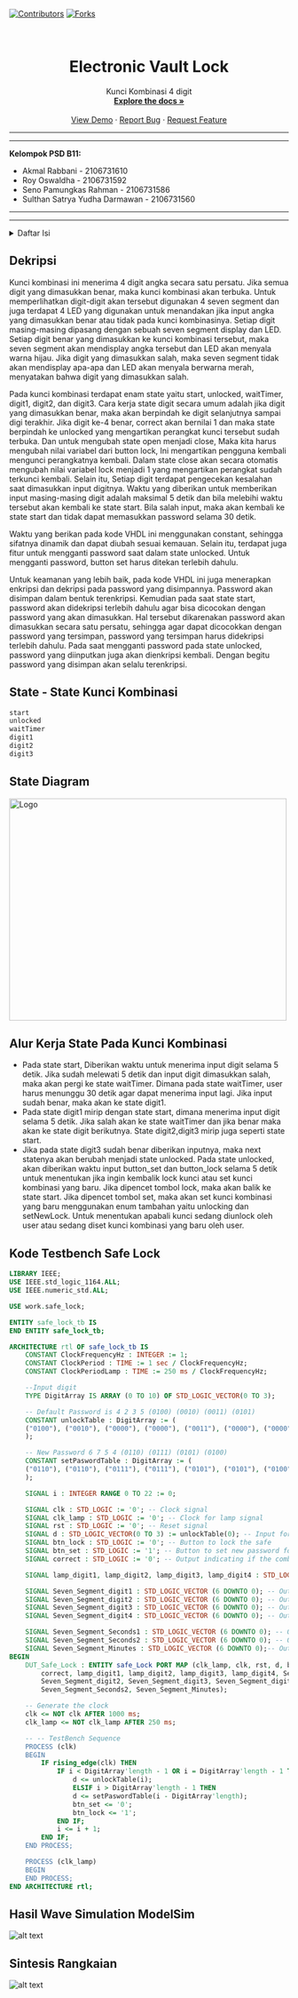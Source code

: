 [![Contributors][contributors-shield]][contributors-url]
[![Forks][forks-shield]][forks-url]

<!-- PROJECT LOGO -->
<br />
<div align="center">

  <h1 align="center">Electronic Vault Lock</h1>

  <p align="center">
    Kunci Kombinasi 4 digit
    <br />
    <a href="https://github.com/rroiii/Electronic-Vault-Lock"><strong>Explore the docs »</strong></a>
    <br />
    <br />
    <a href="https://github.com/rroiii/Electronic-Vault-Lock">View Demo</a>
    ·
    <a href="https://github.com/rroiii/Electronic-Vault-Lock/issues">Report Bug</a>
    ·
    <a href="https://github.com/rroiii/Electronic-Vault-Lock/issues">Request Feature</a>
  </p>
</div>

___
___
**Kelompok PSD B11:**
+ Akmal Rabbani	- 2106731610
+ Roy Oswaldha - 2106731592
+ Seno Pamungkas Rahman - 2106731586
+ Sulthan Satrya Yudha Darmawan - 2106731560
___
___

<!-- TABLE OF CONTENTS -->
<details>
  <summary>Daftar Isi</summary>
  <ol>
    <li><a href="#dekripsi">Dekripsi</a></li>
    <li><a href="#state---state-kunci-kombinasi">State - State Kunci Kombinasi</a></li>
    <li><a href="#state-diagram">State Diagram</a></li>
    <li><a href="#alur-kerja-state-pada-kunci-kombinasi">Alur Kerja State Pada Kunci Kombinasi</a></li>
     <li><a href="#hasil-wave-simulation-modelsim">Hasil Wave Simulation ModelSim</a></li>
     <li><a href="#sintesis-rangkaian">Sintesis Rangkaian</a></li>
  </ol>
</details>


## Dekripsi
Kunci kombinasi ini menerima 4 digit angka secara satu persatu. Jika semua digit yang dimasukkan benar, maka kunci kombinasi akan terbuka. Untuk memperlihatkan digit-digit akan tersebut digunakan 4 seven segment dan juga terdapat 4 LED yang digunakan untuk menandakan jika input angka yang dimasukkan benar atau tidak pada kunci kombinasinya. Setiap digit masing-masing dipasang dengan sebuah seven segment display dan LED. Setiap digit benar yang dimasukkan ke kunci kombinasi tersebut, maka seven segment akan mendisplay angka tersebut dan LED akan menyala warna hijau. Jika digit yang dimasukkan salah, maka seven segment tidak akan mendisplay apa-apa dan LED akan menyala berwarna merah, menyatakan bahwa digit yang dimasukkan salah.

Pada kunci kombinasi terdapat enam state yaitu start, unlocked, waitTimer, digit1, digit2, dan digit3. Cara kerja state digit secara umum adalah jika digit yang dimasukkan benar, maka akan berpindah ke digit selanjutnya sampai digi terakhir. Jika digit ke-4 benar, correct akan bernilai 1 dan maka state berpindah ke unlocked yang mengartikan perangkat kunci tersebut sudah terbuka. Dan untuk mengubah state open menjadi close, Maka kita harus mengubah nilai variabel dari button lock, Ini mengartikan pengguna kembali mengunci perangkatnya kembali. Dalam state close akan secara otomatis mengubah nilai variabel lock menjadi 1 yang mengartikan perangkat sudah terkunci kembali. Selain itu, Setiap digit terdapat pengecekan kesalahan saat dimasukkan input digitnya. Waktu yang diberikan untuk memberikan input masing-masing digit adalah maksimal 5 detik dan bila melebihi waktu tersebut akan kembali ke state start. Bila salah input, maka akan kembali ke state start dan tidak dapat memasukkan password selama 30 detik.

Waktu yang berikan pada kode VHDL ini menggunakan constant, sehingga sifatnya dinamik dan dapat diubah sesuai kemauan. Selain itu, terdapat juga fitur untuk mengganti password saat dalam state unlocked. Untuk mengganti password, button set harus ditekan terlebih dahulu.

Untuk keamanan yang lebih baik, pada kode VHDL ini juga menerapkan enkripsi dan dekripsi pada password yang disimpannya. Password akan disimpan dalam bentuk terenkripsi. Kemudian pada saat state start, password akan didekripsi terlebih dahulu agar bisa dicocokan dengan password yang akan dimasukkan. Hal tersebut dikarenakan password akan dimasukkan secara satu persatu, sehingga agar dapat dicocokkan dengan password yang tersimpan, password yang tersimpan harus didekripsi terlebih dahulu. 
Pada saat mengganti password pada state unlocked, password yang diinputkan juga akan dienkripsi kembali. Dengan begitu password yang disimpan akan selalu terenkripsi.

## State - State Kunci Kombinasi
```bash
start
unlocked
waitTimer
digit1
digit2
digit3
```
## State Diagram
<div>
    <img src="State Diagram Synthesis.png" alt="Logo" width="500" height="400">
</div>
  
## Alur Kerja State Pada Kunci Kombinasi

- Pada state start, Diberikan waktu untuk menerima input digit selama 5 detik. Jika sudah melewati 5 detik dan input digit dimasukkan salah, maka akan pergi ke state    waitTimer. Dimana pada state waitTimer, user harus menunggu 30 detik agar dapat menerima input lagi. Jika input sudah benar, maka akan ke state digit1.
- Pada state digit1 mirip dengan state start, dimana menerima input digit selama 5 detik. Jika salah akan ke state waitTimer dan jika benar maka akan ke state digit berikutnya. State digit2,digit3 mirip juga seperti state start.
- Jika pada state digit3 sudah benar diberikan inputnya, maka next statenya akan berubah menjadi state unlocked. Pada state unlocked, akan diberikan waktu input button_set dan button_lock selama 5 detik untuk menentukan jika ingin kembalik lock kunci atau set kunci kombinasi yang baru. Jika dipencet tombol lock, maka akan balik ke state start. Jika dipencet tombol set, maka akan set kunci kombinasi yang baru menggunakan enum tambahan yaitu unlocking dan setNewLock. Untuk menentukan apabali kunci sedang diunlock oleh user atau sedang diset kunci kombinasi yang baru oleh user.

## Kode Testbench Safe Lock
```VHDL
LIBRARY IEEE;
USE IEEE.std_logic_1164.ALL;
USE IEEE.numeric_std.ALL;

USE work.safe_lock;

ENTITY safe_lock_tb IS
END ENTITY safe_lock_tb;

ARCHITECTURE rtl OF safe_lock_tb IS
    CONSTANT ClockFrequencyHz : INTEGER := 1;
    CONSTANT ClockPeriod : TIME := 1 sec / ClockFrequencyHz;
    CONSTANT ClockPeriodLamp : TIME := 250 ms / ClockFrequencyHz;

    --Input digit
    TYPE DigitArray IS ARRAY (0 TO 10) OF STD_LOGIC_VECTOR(0 TO 3);

    -- Default Password is 4 2 3 5 (0100) (0010) (0011) (0101)
    CONSTANT unlockTable : DigitArray := (
    ("0100"), ("0010"), ("0000"), ("0000"), ("0011"), ("0000"), ("0000"), ("0000"), ("0000"), ("0101"), ("0000")
    );

    -- New Password 6 7 5 4 (0110) (0111) (0101) (0100)
    CONSTANT setPaswordTable : DigitArray := (
    ("0110"), ("0110"), ("0111"), ("0111"), ("0101"), ("0101"), ("0100"), ("0100"), ("0000"), ("0000"), ("0000")
    );

    SIGNAL i : INTEGER RANGE 0 TO 22 := 0;

    SIGNAL clk : STD_LOGIC := '0'; -- Clock signal
    SIGNAL clk_lamp : STD_LOGIC := '0'; -- Clock for lamp signal
    SIGNAL rst : STD_LOGIC := '0'; -- Reset signal
    SIGNAL d : STD_LOGIC_VECTOR(0 TO 3) := unlockTable(0); -- Input for the combination lock
    SIGNAL btn_lock : STD_LOGIC := '0'; -- Button to lock the safe
    SIGNAL btn_set : STD_LOGIC := '1'; -- Button to set new password for the combination lock
    SIGNAL correct : STD_LOGIC := '0'; -- Output indicating if the combination is correct (Default is 0)

    SIGNAL lamp_digit1, lamp_digit2, lamp_digit3, lamp_digit4 : STD_LOGIC_VECTOR (1 DOWNTO 0); -- Output lamp for each digit, 00 = OFF, RED = 01, GREEN = 10

    SIGNAL Seven_Segment_digit1 : STD_LOGIC_VECTOR (6 DOWNTO 0); -- Output for digit 1 on the seven segment display
    SIGNAL Seven_Segment_digit2 : STD_LOGIC_VECTOR (6 DOWNTO 0); -- Output for digit 2 on the seven segment display
    SIGNAL Seven_Segment_digit3 : STD_LOGIC_VECTOR (6 DOWNTO 0); -- Output for digit 3 on the seven segment display
    SIGNAL Seven_Segment_digit4 : STD_LOGIC_VECTOR (6 DOWNTO 0); -- Output for digit 4 on the seven segment display

    SIGNAL Seven_Segment_Seconds1 : STD_LOGIC_VECTOR (6 DOWNTO 0); -- Output for the first digit seconds on the seven segment display
    SIGNAL Seven_Segment_Seconds2 : STD_LOGIC_VECTOR (6 DOWNTO 0); -- Output for the second digit seconds on the seven segment display
    SIGNAL Seven_Segment_Minutes : STD_LOGIC_VECTOR (6 DOWNTO 0);-- Output for the minutes on the seven segment display
BEGIN
    DUT_Safe_Lock : ENTITY safe_Lock PORT MAP (clk_lamp, clk, rst, d, btn_lock, btn_set,
        correct, lamp_digit1, lamp_digit2, lamp_digit3, lamp_digit4, Seven_Segment_digit1,
        Seven_Segment_digit2, Seven_Segment_digit3, Seven_Segment_digit4, Seven_Segment_Seconds1,
        Seven_Segment_Seconds2, Seven_Segment_Minutes);

    -- Generate the clock
    clk <= NOT clk AFTER 1000 ms;
    clk_lamp <= NOT clk_lamp AFTER 250 ms;

    -- -- TestBench Sequence
    PROCESS (clk)
    BEGIN
        IF rising_edge(clk) THEN
            IF i < DigitArray'length - 1 OR i = DigitArray'length - 1 THEN
                d <= unlockTable(i);
                ELSIF i > DigitArray'length - 1 THEN
                d <= setPaswordTable(i - DigitArray'length);
                btn_set <= '0';
                btn_lock <= '1';
            END IF;
            i <= i + 1;
        END IF;
    END PROCESS;

    PROCESS (clk_lamp)
    BEGIN
    END PROCESS;
END ARCHITECTURE rtl;
```

## Hasil Wave Simulation ModelSim
![alt text](https://github.com/rroiii/Electronic-Vault-Lock/blob/main/Hasil%20Test%20Bench.png)

## Sintesis Rangkaian
![alt text](https://github.com/rroiii/Electronic-Vault-Lock/blob/main/Synthesis.png)

<!-- MARKDOWN LINKS & IMAGES -->
[contributors-shield]: https://img.shields.io/github/contributors/othneildrew/Best-README-Template.svg?style=for-the-badge
[contributors-url]: https://github.com/rroiii/Electronic-Vault-Lock/graphs/contributors
[forks-shield]: https://img.shields.io/github/forks/othneildrew/Best-README-Template.svg?style=for-the-badge
[forks-url]: https://github.com/rroiii/Electronic-Vault-Lock/network/members
